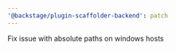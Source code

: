```yaml
---
'@backstage/plugin-scaffolder-backend': patch
---
```


Fix issue with absolute paths on windows hosts
